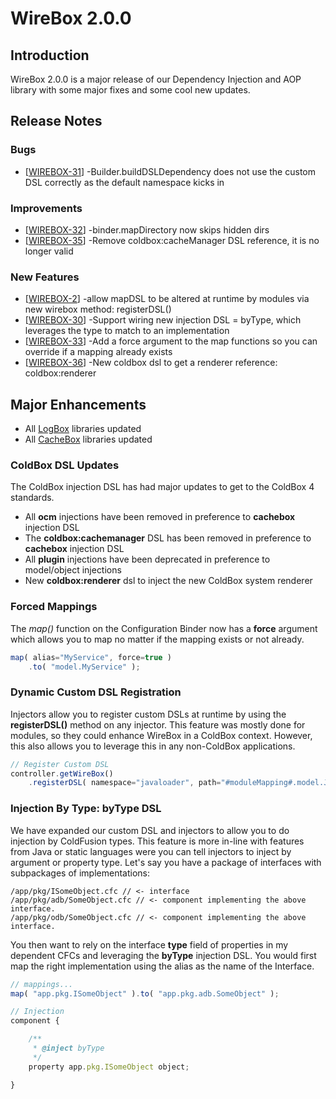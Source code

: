 # WireBox 2.0.0

## Introduction

WireBox  2.0.0 is a major release of our Dependency Injection and AOP library with some major fixes and some cool new updates.

## Release Notes

                
<h3>Bugs
</h3>
<ul>
<li>[<a href='https://ortussolutions.atlassian.net/browse/WIREBOX-31'>WIREBOX-31</a>] -Builder.buildDSLDependency does not use the custom DSL correctly as the default namespace kicks in
</li>
</ul>
                        
<h3>Improvements
</h3>
<ul>
<li>[<a href='https://ortussolutions.atlassian.net/browse/WIREBOX-32'>WIREBOX-32</a>] -binder.mapDirectory now skips hidden dirs
</li>
<li>[<a href='https://ortussolutions.atlassian.net/browse/WIREBOX-35'>WIREBOX-35</a>] -Remove coldbox:cacheManager DSL reference, it is no longer valid
</li>
</ul>
        
<h3>New Features</h3>
<ul>
<li>[<a href='https://ortussolutions.atlassian.net/browse/WIREBOX-2'>WIREBOX-2</a>] -allow mapDSL to be altered at runtime by modules via new wirebox method: registerDSL()
</li>
<li>[<a href='https://ortussolutions.atlassian.net/browse/WIREBOX-30'>WIREBOX-30</a>] -Support wiring new injection DSL = byType, which leverages the type to match to an implementation
</li>
<li>[<a href='https://ortussolutions.atlassian.net/browse/WIREBOX-33'>WIREBOX-33</a>] -Add a force argument to the map functions so you can override if a mapping already exists
</li>
<li>[<a href='https://ortussolutions.atlassian.net/browse/WIREBOX-36'>WIREBOX-36</a>] -New coldbox dsl to get a renderer reference: coldbox:renderer
</li>
</ul>

## Major Enhancements

-   All [LogBox](logbox_200.md) libraries updated
-   All [CacheBox](cachebox_200.md) libraries updated

### ColdBox DSL Updates

The ColdBox injection DSL has had major updates to get to the ColdBox 4
standards.


-   All **ocm** injections have been removed in preference to
    **cachebox** injection DSL
-   The **coldbox:cachemanager** DSL has been removed in preference to
    **cachebox** injection DSL
-   All **plugin** injections have been deprecated in preference to
    model/object injections
-   New **coldbox:renderer** dsl to inject the new ColdBox system
    renderer

### Forced Mappings

The *map()* function on the Configuration Binder now has a **force**
argument which allows you to map no matter if the mapping exists or not
already.

```js
map( alias="MyService", force=true )
    .to( "model.MyService" );
```

### Dynamic Custom DSL Registration

Injectors allow you to register custom DSLs at runtime by using the
**registerDSL()** method on any injector. This feature was mostly done
for modules, so they could enhance WireBox in a ColdBox context.
However, this also allows you to leverage this in any non-ColdBox
applications.

```js
// Register Custom DSL
controller.getWireBox()
    .registerDSL( namespace="javaloader", path="#moduleMapping#.model.JavaLoaderDSL" );
```

### Injection By Type: byType DSL

We have expanded our custom DSL and injectors to allow you to do
injection by ColdFusion types. This feature is more in-line with
features from Java or static languages were you can tell injectors to
inject by argument or property type. Let's say you have a package of
interfaces with subpackages of implementations:

```
/app/pkg/ISomeObject.cfc // <- interface
/app/pkg/adb/SomeObject.cfc // <- component implementing the above interface.
/app/pkg/odb/SomeObject.cfc // <- component implementing the above interface.
```

You then want to rely on the interface **type** field of properties in
my dependent CFCs and leveraging the **byType** injection DSL. You would
first map the right implementation using the alias as the name of the
Interface.

```js
// mappings...
map( "app.pkg.ISomeObject" ).to( "app.pkg.adb.SomeObject" );

// Injection
component {

    /**
     * @inject byType
     */
    property app.pkg.ISomeObject object;

}
```


